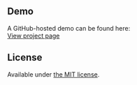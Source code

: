 ## Demo

A GitHub-hosted demo can be found here:  
[View project page](http://erming.github.io/stickyscroll/)

## License

Available under [the MIT license](http://mths.be/mit).

